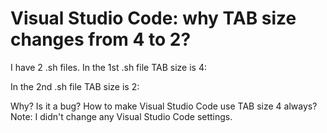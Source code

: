 
# Visual Studio Code: why TAB size changes from 4 to 2?

I have 2 .sh files.
In the 1st .sh file TAB size is 4:

In the 2nd .sh file TAB size is 2:

Why? Is it a bug? How to make Visual Studio Code use TAB size 4 always?
Note: I didn't change any Visual Studio Code settings.

        